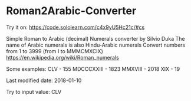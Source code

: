 # Roman2Arabic-Converter

Try it on: https://code.sololearn.com/c4x9yU5Hc21c/#cs

Simple Roman to Arabic (decimal) Numerals converter by Silvio Duka
The name of Arabic numerals is also Hindu-Arabic numerals
Convert numbers from 1 to 3999 (from I to MMMCMXCIX)
https://en.wikipedia.org/wiki/Roman_numerals

Some examples:
CLV - 155
MDCCCXXIII - 1823
MMXVIII - 2018
XIX - 19

Last modified date: 2018-01-10

Try to input value: CLV
